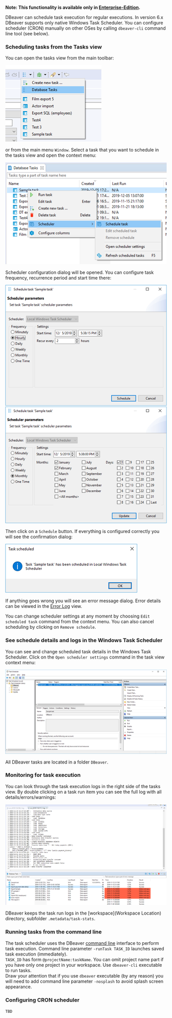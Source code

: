 **Note: This functionality is available only in [Enterprise-Edition](Enterprise-Edition).**

DBeaver can schedule task execution for regular executions.
In version 6.x DBeaver supports only native Windows Task Scheduler. You can configure scheduler (CRON) manually on other OSes by calling `dbeaver-cli` command line tool (see below).

### Scheduling tasks from the Tasks view
You can open the tasks view from the main toolbar:

![](images/ug/tools/task-main-toolbar.png)

or from the main menu `Window`.
Select a task that you want to schedule in the tasks view and open the context menu:

![](images/ug/tools/task-schedule-menu.png)

Scheduler configuration dialog will be opened. You can configure task frequency, recurrence period and start time there:

![](images/ug/tools/task-schedule-settings.png)
![](images/ug/tools/task-schedule-settings-monthly.png)

Then click on a `Schedule` button. If everything is configured correctly you will see the confirmation dialog:

![](images/ug/tools/task-schedule-success.png)

If anything goes wrong you will see an error message dialog. Error details can be viewed in the [Error Log](Log-files) view.

You can change scheduler settings at any moment by choosing `Edit scheduled task` command from the context menu. You can also cancel scheduling by clicking on `Remove schedule`.

### See schedule details and logs in the Windows Task Scheduler

You can see and change scheduled task details in the Windows Task Scheduler. Click on the `Open scheduler settings` command in the task view context menu:

![](images/ug/tools/task-schedule-windows-task-manager.png)

All DBeaver tasks are located in a folder `DBeaver`.

### Monitoring for task execution

You can look through the task execution logs in the right side of the tasks view. By double clicking on a task run item you can see the full log with all details/errors/warnings:

![](images/ug/tools/task-run-logs.png)

DBeaver keeps the task run logs in the [workspace](Workspace Location) directory, subfolder `.metadata/task-stats`.

### Running tasks from the command line

The task scheduler uses the DBeaver [command line](Command-Line) interface to perform task execution. Command line parameter `-runTask TASK_ID` launches saved task execution (immediately).  
`TASK_ID` has form `@projectName:taskName`. You can omit project name part if you have only one project in your workspace.
Use `dbeaver-cli` executable to run tasks.  
Draw your attention that if you use `dbeaver` executable (by any reason) you will need to add command line parameter `-nosplash` to avoid splash screen appearance.

### Configuring CRON scheduler

`TBD`